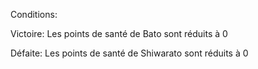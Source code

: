 Conditions:

Victoire: Les points de santé de Bato sont réduits à 0

Défaite: Les points de santé de Shiwarato sont réduits à 0